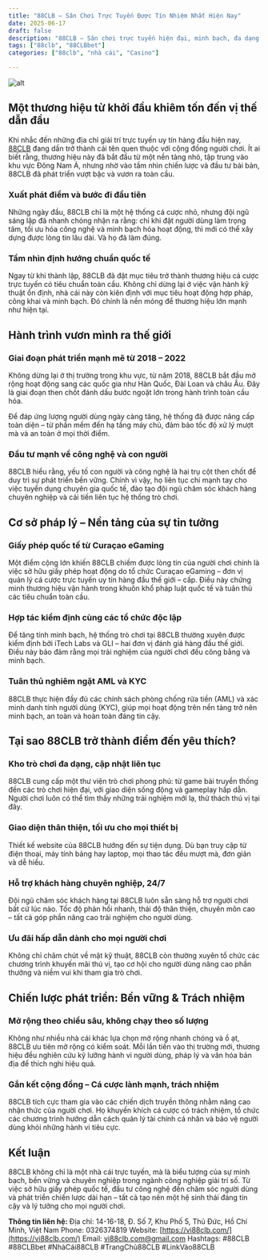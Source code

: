 ```yaml
---
title: "88CLB – Sân Chơi Trực Tuyến Được Tín Nhiệm Nhất Hiện Nay"
date: 2025-06-17
draft: false
description: "88CLB – Sân chơi trực tuyến hiện đại, minh bạch, đa dạng trò chơi và định hướng phát triển bền vững, lý tưởng cho người chơi tìm kiếm trải nghiệm giải trí an toàn và đẳng cấp."
tags: ["88clb", "88CLBbet"]
categories: ["88clb", "nhà cái", "Casino"]

---
```

![alt](https://res.cloudinary.com/dfvo4jdsw/image/upload/v1750174359/dang-ky-tai-khoan-moi-nhan-ngay-68-mien-phi_ucrfc8.webp)

## Một thương hiệu từ khởi đầu khiêm tốn đến vị thế dẫn đầu

Khi nhắc đến những địa chỉ giải trí trực tuyến uy tín hàng đầu hiện nay, [88CLB](https://vi88clb.com/) đang dần trở thành cái tên quen thuộc với cộng đồng người chơi. Ít ai biết rằng, thương hiệu này đã bắt đầu từ một nền tảng nhỏ, tập trung vào khu vực Đông Nam Á, nhưng nhờ vào tầm nhìn chiến lược và đầu tư bài bản, 88CLB đã phát triển vượt bậc và vươn ra toàn cầu.

### Xuất phát điểm và bước đi đầu tiên

Những ngày đầu, 88CLB chỉ là một hệ thống cá cược nhỏ, nhưng đội ngũ sáng lập đã nhanh chóng nhận ra rằng: chỉ khi đặt người dùng làm trọng tâm, tối ưu hóa công nghệ và minh bạch hóa hoạt động, thì mới có thể xây dựng được lòng tin lâu dài. Và họ đã làm đúng.

### Tầm nhìn định hướng chuẩn quốc tế

Ngay từ khi thành lập, 88CLB đã đặt mục tiêu trở thành thương hiệu cá cược trực tuyến có tiêu chuẩn toàn cầu. Không chỉ dừng lại ở việc vận hành kỹ thuật ổn định, nhà cái này còn kiên định với mục tiêu hoạt động hợp pháp, công khai và minh bạch. Đó chính là nền móng để thương hiệu lớn mạnh như hiện tại.

## Hành trình vươn mình ra thế giới

### Giai đoạn phát triển mạnh mẽ từ 2018 – 2022

Không dừng lại ở thị trường trong khu vực, từ năm 2018, 88CLB bắt đầu mở rộng hoạt động sang các quốc gia như Hàn Quốc, Đài Loan và châu Âu. Đây là giai đoạn then chốt đánh dấu bước ngoặt lớn trong hành trình toàn cầu hóa.

Để đáp ứng lượng người dùng ngày càng tăng, hệ thống đã được nâng cấp toàn diện – từ phần mềm đến hạ tầng máy chủ, đảm bảo tốc độ xử lý mượt mà và an toàn ở mọi thời điểm.

### Đầu tư mạnh về công nghệ và con người

88CLB hiểu rằng, yếu tố con người và công nghệ là hai trụ cột then chốt để duy trì sự phát triển bền vững. Chính vì vậy, họ liên tục chi mạnh tay cho việc tuyển dụng chuyên gia quốc tế, đào tạo đội ngũ chăm sóc khách hàng chuyên nghiệp và cải tiến liên tục hệ thống trò chơi.

## Cơ sở pháp lý – Nền tảng của sự tin tưởng

### Giấy phép quốc tế từ Curaçao eGaming

Một điểm cộng lớn khiến 88CLB chiếm được lòng tin của người chơi chính là việc sở hữu giấy phép hoạt động do tổ chức Curaçao eGaming – đơn vị quản lý cá cược trực tuyến uy tín hàng đầu thế giới – cấp. Điều này chứng minh thương hiệu vận hành trong khuôn khổ pháp luật quốc tế và tuân thủ các tiêu chuẩn toàn cầu.

### Hợp tác kiểm định cùng các tổ chức độc lập

Để tăng tính minh bạch, hệ thống trò chơi tại 88CLB thường xuyên được kiểm định bởi iTech Labs và GLI – hai đơn vị đánh giá hàng đầu thế giới. Điều này bảo đảm rằng mọi trải nghiệm của người chơi đều công bằng và minh bạch.

### Tuân thủ nghiêm ngặt AML và KYC

88CLB thực hiện đầy đủ các chính sách phòng chống rửa tiền (AML) và xác minh danh tính người dùng (KYC), giúp mọi hoạt động trên nền tảng trở nên minh bạch, an toàn và hoàn toàn đáng tin cậy.

## Tại sao 88CLB trở thành điểm đến yêu thích?

### Kho trò chơi đa dạng, cập nhật liên tục

88CLB cung cấp một thư viện trò chơi phong phú: từ game bài truyền thống đến các trò chơi hiện đại, với giao diện sống động và gameplay hấp dẫn. Người chơi luôn có thể tìm thấy những trải nghiệm mới lạ, thử thách thú vị tại đây.

### Giao diện thân thiện, tối ưu cho mọi thiết bị

Thiết kế website của 88CLB hướng đến sự tiện dụng. Dù bạn truy cập từ điện thoại, máy tính bảng hay laptop, mọi thao tác đều mượt mà, đơn giản và dễ hiểu.

### Hỗ trợ khách hàng chuyên nghiệp, 24/7

Đội ngũ chăm sóc khách hàng tại 88CLB luôn sẵn sàng hỗ trợ người chơi bất cứ lúc nào. Tốc độ phản hồi nhanh, thái độ thân thiện, chuyên môn cao – tất cả góp phần nâng cao trải nghiệm cho người dùng.

### Ưu đãi hấp dẫn dành cho mọi người chơi

Không chỉ chăm chút về mặt kỹ thuật, 88CLB còn thường xuyên tổ chức các chương trình khuyến mãi thú vị, tạo cơ hội cho người dùng nâng cao phần thưởng và niềm vui khi tham gia trò chơi.

## Chiến lược phát triển: Bền vững & Trách nhiệm

### Mở rộng theo chiều sâu, không chạy theo số lượng

Không như nhiều nhà cái khác lựa chọn mở rộng nhanh chóng và ồ ạt, 88CLB ưu tiên mở rộng có kiểm soát. Mỗi lần tiến vào thị trường mới, thương hiệu đều nghiên cứu kỹ lưỡng hành vi người dùng, pháp lý và văn hóa bản địa để thích nghi hiệu quả.

### Gắn kết cộng đồng – Cá cược lành mạnh, trách nhiệm

88CLB tích cực tham gia vào các chiến dịch truyền thông nhằm nâng cao nhận thức của người chơi. Họ khuyến khích cá cược có trách nhiệm, tổ chức các chương trình hướng dẫn cách quản lý tài chính cá nhân và bảo vệ người dùng khỏi những hành vi tiêu cực.

## Kết luận
88CLB không chỉ là một nhà cái trực tuyến, mà là biểu tượng của sự minh bạch, bền vững và chuyên nghiệp trong ngành công nghiệp giải trí số. Từ việc sở hữu giấy phép quốc tế, đầu tư công nghệ đến chăm sóc người dùng và phát triển chiến lược dài hạn – tất cả tạo nên một hệ sinh thái đáng tin cậy và lý tưởng cho mọi người chơi.

**Thông tin liên hệ:**
Địa chỉ: 14-16-18, Đ. Số 7, Khu Phố 5, Thủ Đức, Hồ Chí Minh, Việt Nam
Phone: 0326374819
Website: [https://vi88clb.com/](https://vi88clb.com/)
Email: vi88clb.com@gmail.com
Hashtags: #88CLB #88CLBbet #NhàCái88CLB #TrangChủ88CLB #LinkVào88CLB